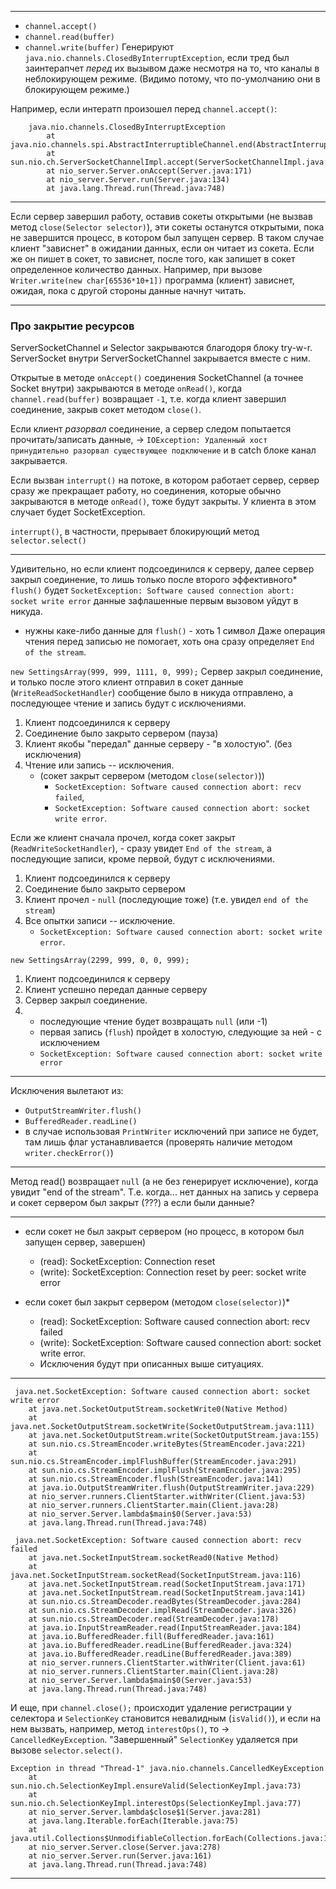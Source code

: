 
________________________________________________________________________________________________________________________

- `channel.accept()`
- `channel.read(buffer)`
- `channel.write(buffer)`
Генерируют `java.nio.channels.ClosedByInterruptException`, если тред был заинтерапчет _перед_ их вызывом
даже несмотря на то, что каналы в неблокирующем режиме. (Видимо потому, что по-умолчанию они в блокирующем режиме.)

Например, если интератп произошел перед `channel.accept()`:
```
    java.nio.channels.ClosedByInterruptException
        at java.nio.channels.spi.AbstractInterruptibleChannel.end(AbstractInterruptibleChannel.java:202)
        at sun.nio.ch.ServerSocketChannelImpl.accept(ServerSocketChannelImpl.java:257)
        at nio_server.Server.onAccept(Server.java:171)
        at nio_server.Server.run(Server.java:134)
        at java.lang.Thread.run(Thread.java:748)
```
________________________________________________________________________________________________________________________


Если сервер завершил работу, оставив сокеты открытыми (не вызвав метод `close(Selector selector)`), 
эти сокеты останутся открытыми, пока не завершится процесс, в котором был запущен сервер.
В таком случае клиент "зависнет" в ожидании данных, если он читает из сокета. Если же он пишет в сокет, 
то зависнет, после того, как запишет в сокет определенное количество данных. 
Например, при вызове `Writer.write(new char[65536*10+1])` программа (клиент) зависнет, ожидая, 
пока с другой стороны данные начнут читать.

________________________________________________________________________________________________________________________

### Про закрытие ресурсов

ServerSocketChannel и Selector закрываются благодоря блоку try-w-r.
ServerSocket внутри ServerSocketChannel закрывается вместе с ним.

Открытые в методе `onAccept()` соединения SocketChannel (а точнее Socket внутри) закрываются в методе `onRead()`,
когда `channel.read(buffer)` возвращает `-1`, т.е. когда клиент завершил соединение, закрыв сокет методом `close()`.

Если клиент _разорвал_ соединение, а сервер следом попытается прочитать/записать данные,
-> `IOException: Удаленный хост принудительно разорвал существующее подключение`
и в catch блоке канал закрывается.

Если вызван `interrupt()` на потоке, в котором работает сервер, сервер сразу же прекращает работу, но соединения,
которые обычно закрываются в методе `onRead()`, тоже будут закрыты. У клиента в этом случает будет SocketException.

`interrupt()`, в частности, прерывает блокирующий метод `selector.select()`

________________________________________________________________________________________________________________________

 Удивительно, но если клиент подсоединился к серверу, далее сервер закрыл соединение, то лишь только 
 после второго эффективного* `flush()` будет `SocketException: Software caused connection abort: socket write error`
 данные зафлашенные первым вызовом уйдут в никуда.
 * нужны каке-либо данные для `flush()` - хоть 1 символ
 Даже операция чтения перед записью не помогает, хоть она сразу определяет `End of the stream`.
  
 
 `new SettingsArray(999, 999, 1111, 0, 999);`
 Сервер закрыл соединение, и только после этого клиент отправил в сокет данные 
  (`WriteReadSocketHandler`) сообщение было в никуда отправлено, а последующее чтение и запись будут с исключениями.  

1. Клиент подсоединился к серверу
2. Соединение было закрыто сервером (пауза)
3. Клиент якобы "передал" данные серверу - "в холостую". (без исключения)
4. Чтение или запись -- исключения.
    - (сокет закрыт сервером (методом `close(selector)`))
        - `SocketException: Software caused connection abort: recv failed`,
        - `SocketException: Software caused connection abort: socket write error`.
        
Если же клиент сначала прочел, когда сокет закрыт (`ReadWriteSocketHandler`), - сразу увидет `End of the stream`, 
а последующие записи, кроме первой, будут с исключениями.

1. Клиент подсоединился к серверу
2. Соединение было закрыто сервером
3. Клиент прочел - `null` (последующие тоже) (т.е. увидел `end of the stream`)
4. Все опытки записи -- исключение.
    - `SocketException: Software caused connection abort: socket write error`.



`new SettingsArray(2299, 999, 0, 0, 999);`
1. Клиент подсоединился к серверу
2. Клиент успешно передал данные серверу
3. Сервер закрыл соединение.
4.  - последующие чтение будет возвращать `null` (или -1)
    - первая запись (`flush`) пройдет в холостую, следующие за ней - с исключением
    - `SocketException: Software caused connection abort: socket write error`


___________________

Исключения вылетают из:
 - `OutputStreamWriter.flush()`
 - `BufferedReader.readLine()`
 - в случае использовая `PrintWriter` исключений при записе не будет, там 
 лишь флаг устанавливается (проверять наличие методом `writer.checkError()`)
 
 __________________
 
 
 Метод read() возвращает `null` (а не без генерирует исключение), когда увидит "end of the stream".
 Т.е. когда... 
    нет данных на запись у сервера и сокет сервером был закрыт (???)
    а если были данные?
        
 
  
 
________________________________________________________________________________________________________________________
 
- если сокет не был закрыт сервером (но процесс, в котором был запущен сервер, завершен)
  - (read):  SocketException: Connection reset
  - (write): SocketException: Connection reset by peer: socket write error
- если сокет был закрыт сервером (методом `close(selector)`)*
  - (read):  SocketException: Software caused connection abort: recv failed
  - (write): SocketException: Software caused connection abort: socket write error.
  
  * Исключения будут при описанных выше ситуациях.

________________________________________________________________________________________________________________________
 
```
 java.net.SocketException: Software caused connection abort: socket write error
 	at java.net.SocketOutputStream.socketWrite0(Native Method)
 	at java.net.SocketOutputStream.socketWrite(SocketOutputStream.java:111)
 	at java.net.SocketOutputStream.write(SocketOutputStream.java:155)
 	at sun.nio.cs.StreamEncoder.writeBytes(StreamEncoder.java:221)
 	at sun.nio.cs.StreamEncoder.implFlushBuffer(StreamEncoder.java:291)
 	at sun.nio.cs.StreamEncoder.implFlush(StreamEncoder.java:295)
 	at sun.nio.cs.StreamEncoder.flush(StreamEncoder.java:141)
 	at java.io.OutputStreamWriter.flush(OutputStreamWriter.java:229)
 	at nio_server.runners.ClientStarter.withWriter(Client.java:53)
 	at nio_server.runners.ClientStarter.main(Client.java:28)
 	at nio_server.Server.lambda$main$0(Server.java:53)
 	at java.lang.Thread.run(Thread.java:748)
 	
 java.net.SocketException: Software caused connection abort: recv failed
 	at java.net.SocketInputStream.socketRead0(Native Method)
 	at java.net.SocketInputStream.socketRead(SocketInputStream.java:116)
 	at java.net.SocketInputStream.read(SocketInputStream.java:171)
 	at java.net.SocketInputStream.read(SocketInputStream.java:141)
 	at sun.nio.cs.StreamDecoder.readBytes(StreamDecoder.java:284)
 	at sun.nio.cs.StreamDecoder.implRead(StreamDecoder.java:326)
 	at sun.nio.cs.StreamDecoder.read(StreamDecoder.java:178)
 	at java.io.InputStreamReader.read(InputStreamReader.java:184)
 	at java.io.BufferedReader.fill(BufferedReader.java:161)
 	at java.io.BufferedReader.readLine(BufferedReader.java:324)
 	at java.io.BufferedReader.readLine(BufferedReader.java:389)
 	at nio_server.runners.ClientStarter.withWriter(Client.java:61)
 	at nio_server.runners.ClientStarter.main(Client.java:28)
 	at nio_server.Server.lambda$main$0(Server.java:53)
 	at java.lang.Thread.run(Thread.java:748)
```

И еще, при  `channel.close();`  происходит удаление регистрации у селектора и
`SelectionKey` становится невалидным (`isValid()`), и если на нем вызвать, например, метод `interestOps()`,
то -> `CancelledKeyException`. "Завершенный" `SelectionKey` удаляется при вызове `selector.select()`.

```
Exception in thread "Thread-1" java.nio.channels.CancelledKeyException
    at sun.nio.ch.SelectionKeyImpl.ensureValid(SelectionKeyImpl.java:73)
    at sun.nio.ch.SelectionKeyImpl.interestOps(SelectionKeyImpl.java:77)
    at nio_server.Server.lambda$close$1(Server.java:281)
    at java.lang.Iterable.forEach(Iterable.java:75)
    at java.util.Collections$UnmodifiableCollection.forEach(Collections.java:1080)
    at nio_server.Server.close(Server.java:278)
    at nio_server.Server.run(Server.java:161)
    at java.lang.Thread.run(Thread.java:748)
```

________________________________________________________________________________________________________________________
                            



                                     
